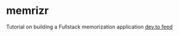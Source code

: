 # memrizr
Tutorial on building a Fullstack memorization application
[dev.to feed](https://dev.to/jacobsngoodwin/04-testing-first-gin-http-handler-9m0)